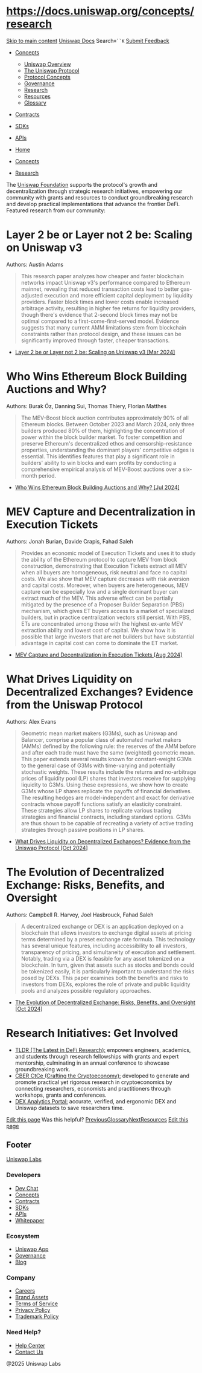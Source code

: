 # https://docs.uniswap.org/concepts/research

[Skip to main content](https://docs.uniswap.org/concepts/research#__docusaurus_skipToContent_fallback)
[Uniswap Docs](https://docs.uniswap.org/)
Search`⌘``K`
[Submit Feedback](https://docs.google.com/forms/d/e/1FAIpQLSdjSkZam8KiatL9XACRVxCHjDJjaPGbls77PCXDKFn4JwykXg/viewform)
  * [Concepts](https://docs.uniswap.org/concepts/overview)
    * [Uniswap Overview](https://docs.uniswap.org/concepts/overview)
    * [The Uniswap Protocol](https://docs.uniswap.org/concepts/uniswap-protocol)
    * [Protocol Concepts](https://docs.uniswap.org/concepts/research)
    * [Governance](https://docs.uniswap.org/concepts/research)
    * [Research](https://docs.uniswap.org/concepts/research)
    * [Resources](https://docs.uniswap.org/concepts/resources)
    * [Glossary](https://docs.uniswap.org/concepts/glossary)
  * [Contracts](https://docs.uniswap.org/contracts/v4/overview)
  * [SDKs](https://docs.uniswap.org/sdk/v4/overview)
  * [APIs](https://docs.uniswap.org/api/subgraph/overview)


  * [Home](https://docs.uniswap.org/)
  * [Concepts](https://docs.uniswap.org/concepts/overview)
  * [Research](https://docs.uniswap.org/concepts/research)


The [Uniswap Foundation](https://www.uniswapfoundation.org/) supports the protocol's growth and decentralization through strategic research initiatives, empowering our community with grants and resources to conduct groundbreaking research and develop practical implementations that advance the frontier DeFi. Featured research from our community:
# Layer 2 be or Layer not 2 be: Scaling on Uniswap v3
Authors: Austin Adams
> This research paper analyzes how cheaper and faster blockchain networks impact Uniswap v3's performance compared to Ethereum mainnet, revealing that reduced transaction costs lead to better gas-adjusted execution and more efficient capital deployment by liquidity providers. Faster block times and lower costs enable increased arbitrage activity, resulting in higher fee returns for liquidity providers, though there's evidence that 2-second block times may not be optimal compared to a first-come-first-served model. Evidence suggests that many current AMM limitations stem from blockchain constraints rather than protocol design, and these issues can be significantly improved through faster, cheaper transactions.
  * [Layer 2 be or Layer not 2 be: Scaling on Uniswap v3 [Mar 2024]](https://arxiv.org/abs/2403.09494)


# Who Wins Ethereum Block Building Auctions and Why?
Authors: Burak Öz, Danning Sui, Thomas Thiery, Florian Matthes
> The MEV-Boost block auction contributes approximately 90% of all Ethereum blocks. Between October 2023 and March 2024, only three builders produced 80% of them, highlighting the concentration of power within the block builder market. To foster competition and preserve Ethereum's decentralized ethos and censorship-resistance properties, understanding the dominant players' competitive edges is essential. This identifies features that play a significant role in builders' ability to win blocks and earn profits by conducting a comprehensive empirical analysis of MEV-Boost auctions over a six-month period.
  * [Who Wins Ethereum Block Building Auctions and Why? [Jul 2024]](https://arxiv.org/abs/2407.13931)


# MEV Capture and Decentralization in Execution Tickets
Authors: Jonah Burian, Davide Crapis, Fahad Saleh
> Provides an economic model of Execution Tickets and uses it to study the ability of the Ethereum protocol to capture MEV from block construction, demonstrating that Execution Tickets extract all MEV when all buyers are homogeneous, risk neutral and face no capital costs. We also show that MEV capture decreases with risk aversion and capital costs. Moreover, when buyers are heterogeneous, MEV capture can be especially low and a single dominant buyer can extract much of the MEV. This adverse effect can be partially mitigated by the presence of a Proposer Builder Separation (PBS) mechanism, which gives ET buyers access to a market of specialized builders, but in practice centralization vectors still persist. With PBS, ETs are concentrated among those with the highest ex-ante MEV extraction ability and lowest cost of capital. We show how it is possible that large investors that are not builders but have substantial advantage in capital cost can come to dominate the ET market.
  * [MEV Capture and Decentralization in Execution Tickets [Aug 2024]](https://arxiv.org/abs/2408.11255)


# What Drives Liquidity on Decentralized Exchanges? Evidence from the Uniswap Protocol
Authors: Alex Evans
> Geometric mean market makers (G3Ms), such as Uniswap and Balancer, comprise a popular class of automated market makers (AMMs) defined by the following rule: the reserves of the AMM before and after each trade must have the same (weighted) geometric mean. This paper extends several results known for constant-weight G3Ms to the general case of G3Ms with time-varying and potentially stochastic weights. These results include the returns and no-arbitrage prices of liquidity pool (LP) shares that investors receive for supplying liquidity to G3Ms. Using these expressions, we show how to create G3Ms whose LP shares replicate the payoffs of financial derivatives. The resulting hedges are model-independent and exact for derivative contracts whose payoff functions satisfy an elasticity constraint. These strategies allow LP shares to replicate various trading strategies and financial contracts, including standard options. G3Ms are thus shown to be capable of recreating a variety of active trading strategies through passive positions in LP shares.
  * [What Drives Liquidity on Decentralized Exchanges? Evidence from the Uniswap Protocol [Oct 2024]](https://arxiv.org/abs/2410.19107)


# The Evolution of Decentralized Exchange: Risks, Benefits, and Oversight
Authors: Campbell R. Harvey, Joel Hasbrouck, Fahad Saleh
> A decentralized exchange or DEX is an application deployed on a blockchain that allows investors to exchange digital assets at pricing terms determined by a preset exchange rate formula. This technology has several unique features, including accessibility to all investors, transparency of pricing, and simultaneity of execution and settlement. Notably, trading via a DEX is feasible for any asset tokenized on a blockchain. In turn, given that assets such as stocks and bonds could be tokenized easily, it is particularly important to understand the risks posed by DEXs. This paper examines both the benefits and risks to investors from DEXs, explores the role of private and public liquidity pools and analyzes possible regulatory approaches.
  * [The Evolution of Decentralized Exchange: Risks, Benefits, and Oversight [Oct 2024]](https://papers.ssrn.com/sol3/papers.cfm?abstract_id=4861942)


# Research Initiatives: Get Involved
  * [TLDR (The Latest in DeFi Research):](https://www.thelatestindefi.org/) empowers engineers, academics, and students through research fellowships with grants and expert mentorship, culminating in an annual conference to showcase groundbreaking work.
  * [CBER CtCe (Crafting the Cryptoeconomy):](https://x.com/UniswapFND/status/1859719158763749514) developed to generate and promote practical yet rigorous research in cryptoeconomics by connecting researchers, economists and practitioners through workshops, grants and conferences.
  * [DEX Analytics Portal:](https://dexanalytics.org/) accurate, verified, and ergonomic DEX and Uniswap datasets to save researchers time.


[Edit this page](https://github.com/uniswap/uniswap-docs/tree/main/docs/concepts/research.md)
Was this helpful?
[PreviousGlossary](https://docs.uniswap.org/concepts/governance/glossary)[NextResources](https://docs.uniswap.org/concepts/resources)
[Edit this page](https://github.com/uniswap/uniswap-docs/tree/main/docs/concepts/research.md)
## Footer
[Uniswap Labs](https://docs.uniswap.org/)
### Developers
  * [Dev Chat](https://discord.com/invite/uniswap)
  * [Concepts](https://docs.uniswap.org/concepts/overview)
  * [Contracts](https://docs.uniswap.org/contracts/v4/overview)
  * [SDKs](https://docs.uniswap.org/sdk/v4/overview)
  * [APIs](https://docs.uniswap.org/api/subgraph/overview)
  * [Whitepaper](https://app.uniswap.org/whitepaper-v4.pdf)


### Ecosystem
  * [Uniswap App](https://app.uniswap.org/)
  * [Governance](https://www.uniswapfoundation.org/governance)
  * [Blog](https://blog.uniswap.org/)


### Company
  * [Careers](https://boards.greenhouse.io/uniswaplabs)
  * [Brand Assets](https://github.com/Uniswap/brand-assets/raw/main/Uniswap%20Brand%20Assets.zip)
  * [Terms of Service](https://support.uniswap.org/hc/en-us/articles/30935100859661-Uniswap-Labs-Terms-of-Service)
  * [Privacy Policy](https://support.uniswap.org/hc/en-us/articles/30934457771405-Uniswap-Labs-Privacy-Policy)
  * [Trademark Policy](https://support.uniswap.org/hc/en-us/articles/30934762216973-Uniswap-Labs-Trademark-Guidelines)


### Need Help?
  * [Help Center](https://support.uniswap.org/)
  * [Contact Us](https://support.uniswap.org/hc/en-us/requests/new)


@2025 Uniswap Labs
[](https://github.com/uniswap/uniswap-docs)[](https://twitter.com/Uniswap)[](https://discord.com/invite/uniswap)

